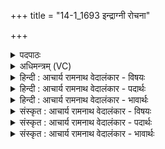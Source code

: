 +++
title = "14-1_1693 इन्द्राग्नी रोचना"

+++
<details><summary>पदपाठः</summary>

इ꣡न्द्रा꣢꣯ग्नी। इ꣡न्द्र꣢꣯। अ꣣ग्नीइ꣡ति꣢। रो꣣चना꣢। दि꣡वः꣢। प꣡रि꣢꣯। वा꣡जे꣢꣯षु। भू꣣षथः। त꣢त्। वा꣣म्। चेति। प्र꣢। वी꣣र्यम्꣢। १६९३।
</details>

<details><summary>अधिमन्त्रम् (VC)</summary>

- इन्द्राग्नी
- विश्वामित्रः प्रागाथः
- गायत्री
- षड्जः
</details>

<details><summary>हिन्दी : आचार्य रामनाथ वेदालंकार - विषयः</summary>

प्रथम मन्त्र में आत्मा और मन का विषय कहा जा रहा है।
</details>

<details><summary>हिन्दी : आचार्य रामनाथ वेदालंकार - पदार्थः</summary>

पदार्थान्वय -  हे(इन्द्राग्नी)आत्मा और मन! (युवाम्)तुम दोनों(वाजेषु)देवासुरसङ्ग्रामों में(दिवः)प्रकाशक परमात्मा की(रोचना)ज्योति को(परि भूषथः)चारों ओर से प्राप्त करते हो।(तत्)वह प्रसिद्ध(वाम्)तुम दोनों का(वीर्यम्)बल(प्र चेति)सब के द्वारा प्रकृष्टरूप से जाना जाता है ॥१॥
</details>

<details><summary>हिन्दी : आचार्य रामनाथ वेदालंकार - भावार्थः</summary>

भावार्थ -  मनुष्य के आत्मा और मन को योग्य है कि आन्तरिक देवासुरसङ्ग्रामों में सब आसुरी भावों को पराजित करके परमात्मा की प्राप्ति के लक्ष्य तक पहुँचें ॥१॥
</details>

<details><summary>संस्कृत : आचार्य रामनाथ वेदालंकार - विषयः</summary>

तत्रादावात्मनो मनसश्च विषय उच्यते।
</details>

<details><summary>संस्कृत : आचार्य रामनाथ वेदालंकार - पदार्थः</summary>

पदार्थान्वय -  हे(इन्द्राग्नी)आत्ममनसी!युवाम्(वाजेषु)देवासुरसंग्रामेषु(दिवः)प्रकाशकस्य परमात्मनः(रोचना)रोचनाम् दीप्तिम्(परि भूषथः)परिप्राप्नुथः।[भू प्राप्तौ,लेटि रूपम्। रोचना इत्यत्र‘सुपां सुलुक्०’अ० ७।१।३९ इति द्वितीयैकवचनस्य लुक्।] (तत्)प्रसिद्धम्(वाम्)युवयोः(वीर्यम्)बलम्(प्र चेति)सर्वैः प्रकृष्टतया ज्ञायते ॥१॥२
</details>

<details><summary>संस्कृत : आचार्य रामनाथ वेदालंकार - भावार्थः</summary>

भावार्थ -  आभ्यन्तरे देवासुरसंग्रामे सर्वानासुरान् भावान् पराजित्य मनुष्यस्यात्मा मनश्च परमात्मप्राप्तिलक्ष्यं लब्धुमर्हतः ॥१॥
</details>